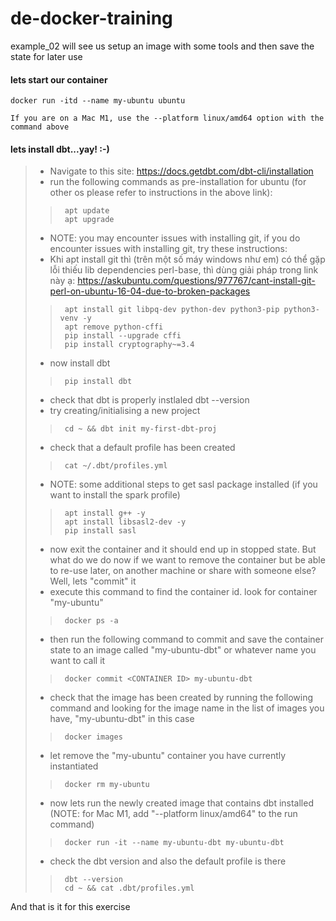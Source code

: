 # de-docker-training
example_02 will see us setup an image with some tools and then save the state for later use

#### lets start our container
```
docker run -itd --name my-ubuntu ubuntu

If you are on a Mac M1, use the --platform linux/amd64 option with the command above

```
#### lets install dbt...yay! :-)
> * Navigate to this site: https://docs.getdbt.com/dbt-cli/installation
> * run the following commands as pre-installation for ubuntu (for other os please refer to instructions in the above link):
>>      apt update
>>      apt upgrade
> * NOTE: you may encounter issues with installing git, if you do encounter issues with installing git, try these instructions:
> * Khi apt install git thì (trên một số máy windows như em) có thể gặp lỗi thiếu lib dependencies perl-base, thì dùng giải pháp trong link này ạ: https://askubuntu.com/questions/977767/cant-install-git-perl-on-ubuntu-16-04-due-to-broken-packages
>>      apt install git libpq-dev python-dev python3-pip python3-venv -y
>>      apt remove python-cffi
>>      pip install --upgrade cffi
>>      pip install cryptography~=3.4
> * now install dbt
>>      pip install dbt
> * check that dbt is properly instlaled
>       dbt --version
> * try creating/initialising a new project
>>      cd ~ && dbt init my-first-dbt-proj
> * check that a default profile has been created
>>      cat ~/.dbt/profiles.yml
> * NOTE: some additional steps to get sasl package installed (if you want to install the spark profile)
>>      apt install g++ -y
>>      apt install libsasl2-dev -y
>>      pip install sasl
> * now exit the container and it should end up in stopped state.  But what do we do now if we want to remove the container but be able to re-use later, on another machine or share with someone else?  Well, lets "commit" it
> * execute this command to find the container id.  look for container "my-ubuntu"
>>      docker ps -a
> * then run the following command to commit and save the container state to an image called "my-ubuntu-dbt" or whatever name you want to call it
>>      docker commit <CONTAINER ID> my-ubuntu-dbt
> * check that the image has been created by running the following command and looking for the image name in the list of images you have, "my-ubuntu-dbt" in this case
>>      docker images
> * let remove the "my-ubuntu" container you have currently instantiated
>>      docker rm my-ubuntu
> * now lets run the newly created image that contains dbt installed (NOTE: for Mac M1, add "--platform linux/amd64" to the run command)
>>      docker run -it --name my-ubuntu-dbt my-ubuntu-dbt
> * check the dbt version and also the default profile is there
>>      dbt --version
>>      cd ~ && cat .dbt/profiles.yml

And that is it for this exercise
